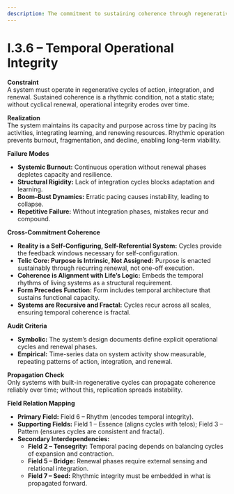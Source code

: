 ```yaml
---
description: The commitment to sustaining coherence through regenerative cycles
---
```


# I.3.6 – Temporal Operational Integrity

**Constraint**\
A system must operate in regenerative cycles of action, integration, and renewal. Sustained coherence is a rhythmic condition, not a static state; without cyclical renewal, operational integrity erodes over time.

**Realization**\
The system maintains its capacity and purpose across time by pacing its activities, integrating learning, and renewing resources. Rhythmic operation prevents burnout, fragmentation, and decline, enabling long-term viability.

**Failure Modes**

* **Systemic Burnout:** Continuous operation without renewal phases depletes capacity and resilience.
* **Structural Rigidity:** Lack of integration cycles blocks adaptation and learning.
* **Boom–Bust Dynamics:** Erratic pacing causes instability, leading to collapse.
* **Repetitive Failure:** Without integration phases, mistakes recur and compound.

**Cross-Commitment Coherence**

* **Reality is a Self-Configuring, Self-Referential System:** Cycles provide the feedback windows necessary for self-configuration.
* **Telic Core: Purpose is Intrinsic, Not Assigned:** Purpose is enacted sustainably through recurring renewal, not one-off execution.
* **Coherence is Alignment with Life’s Logic:** Embeds the temporal rhythms of living systems as a structural requirement.
* **Form Precedes Function:** Form includes temporal architecture that sustains functional capacity.
* **Systems are Recursive and Fractal:** Cycles recur across all scales, ensuring temporal coherence is fractal.

**Audit Criteria**

* **Symbolic:** The system’s design documents define explicit operational cycles and renewal phases.
* **Empirical:** Time-series data on system activity show measurable, repeating patterns of action, integration, and renewal.

**Propagation Check**\
Only systems with built-in regenerative cycles can propagate coherence reliably over time; without this, replication spreads instability.

**Field Relation Mapping**

* **Primary Field:** Field 6 – Rhythm (encodes temporal integrity).
* **Supporting Fields:** Field 1 – Essence (aligns cycles with telos); Field 3 – Pattern (ensures cycles are consistent and fractal).
* **Secondary Interdependencies:**
  * **Field 2 – Tensegrity:** Temporal pacing depends on balancing cycles of expansion and contraction.
  * **Field 5 – Bridge:** Renewal phases require external sensing and relational integration.
  * **Field 7 – Seed:** Rhythmic integrity must be embedded in what is propagated forward.
